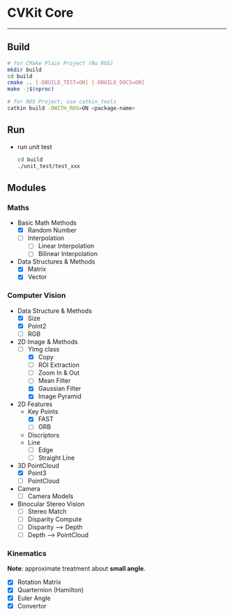 # CVKit Core

----

## Build

```bash
# for CMake Plain Project (No ROS)
mkdir build 
cd build
cmake .. [-DBUILD_TEST=ON] [-DBUILD_DOCS=ON]
make -j$(nproc)

# for ROS Project, use catkin_tools
catkin build -DWITH_ROS=ON <package-name>
```

## Run

* run unit test

  ```sh
  cd build
  ./unit_test/test_xxx
  ```

## Modules

### Maths

* Basic Math Methods
  - [x] Random Number
  - [ ] Interpolation
    - [ ] Linear Interpolation
    - [ ] Bilinear Interpolation

* Data Structures & Methods
  - [x] Matrix
  - [x] Vector

### Computer Vision

* Data Structure & Methods
  - [x] Size
  - [x] Point2
  - [ ] RGB
* 2D Image & Methods
  - [ ] YImg class
    - [x] Copy
    - [ ] ROI Extraction
    - [ ] Zoom In & Out
    - [ ] Mean Filter
    - [x] Gaussian Filter
    - [x] Image Pyramid
* 2D Features
  - Key Points
    - [x] FAST
    - [ ] ORB
  - Discriptors
  - Line
    - [ ] Edge
    - [ ] Straight Line
* 3D PointCloud
  - [x] Point3
  - [ ] PointCloud
* Camera
  - [ ] Camera Models
* Binocular Stereo Vision
  - [ ] Stereo Match
  - [ ] Disparity Compute
  - [ ] Disparity --> Depth
  - [ ] Depth --> PointCloud

### Kinematics

**Note**: approximate treatment about **small angle**.

* [x] Rotation Matrix
* [x] Quarternion (Hamilton)
* [x] Euler Angle
* [x] Convertor
